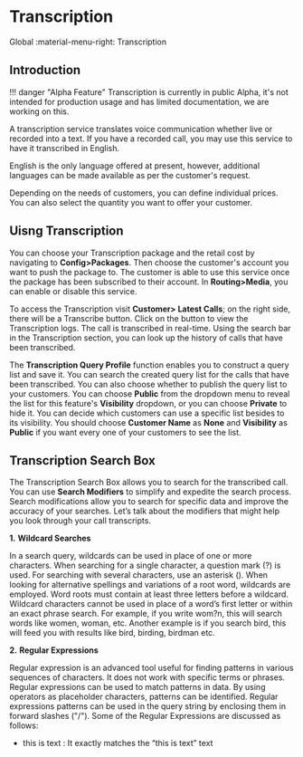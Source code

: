 # Transcription

Global :material-menu-right: Transcription

## Introduction

!!! danger "Alpha Feature"
    Transcription is currently in public Alpha, it's not intended for production usage and has limited documentation, we are working on this.

A transcription service translates voice communication whether live or recorded into a text. If you have a recorded call, you may use this service to have it transcribed in English.

English is the only language offered at present, however, additional languages can be made available as per the customer's request.

Depending on the needs of customers, you can define individual prices. You can also select the quantity you want to offer your customer.

## Uisng Transcription

You can choose your Transcription package and the retail cost by navigating to **Config>Packages**. Then choose the customer's account you want to push the package to. The customer is able to use this service once the package has been subscribed to their account. In **Routing>Media**, you can enable or disable this service.

To access the Transcription visit **Customer> Latest Calls**; on the right side, there will be a Transcribe button. Click on the button to view the Transcription logs. The call is transcribed in real-time. Using the search bar in the Transcription section, you can look up the history of calls that have been transcribed.

The **Transcription Query Profile** function enables you to construct a query list and save it. You can search the created query list for the calls that have been transcribed. You can also choose whether to publish the query list to your customers. You can choose **Public** from the dropdown menu to reveal the list for this feature's **Visibility** dropdown, or you can choose **Private** to hide it. You can decide which customers can use a specific list besides to its visibility. You should choose **Customer Name** as **None** and **Visibility** as **Public** if you want every one of your customers to see the list.

## Transcription Search Box

The Transcription Search Box allows you to search for the transcribed call. You can use **Search Modifiers** to simplify and expedite the search process. Search modifications allow you to search for specific data and improve the accuracy of your searches. Let’s talk about the modifiers that might help you look through your call transcripts. 

**1.** **Wildcard Searches**

In a search query, wildcards can be used in place of one or more characters. When searching for a single character, a question mark (?) is used. For searching with several characters, use an asterisk (). When looking for alternative spellings and variations of a root word, wildcards are employed. Word roots must contain at least three letters before a wildcard. Wildcard characters cannot be used in place of a word’s first letter or within an exact phrase search. For example, if you write wom?n, this will search words like women, woman, etc. Another example is if you search bird, this will feed you with results like bird, birding, birdman etc.

**2.** **Regular Expressions**

Regular expression is an advanced tool useful for finding patterns in various sequences of characters. It does not work with specific terms or phrases. Regular expressions can be used to match patterns in data. By using operators as placeholder characters, patterns can be identified. Regular expressions patterns can be used in the query string by enclosing them in forward slashes ("/"). Some of the Regular Expressions are discussed as follows:
* this is text : It exactly matches the “this is text” text
